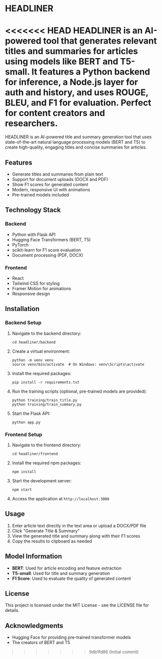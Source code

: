 # HEADLINER
<<<<<<< HEAD
HEADLINER is an AI-powered tool that generates relevant titles and summaries for articles using models like BERT and T5-small. It features a Python backend for inference, a Node.js layer for auth and history, and uses ROUGE, BLEU, and F1 for evaluation. Perfect for content creators and researchers.
=======

HEADLINER is an AI-powered title and summary generation tool that uses state-of-the-art natural language processing models (BERT and T5) to create high-quality, engaging titles and concise summaries for articles.

## Features

- Generate titles and summaries from plain text
- Support for document uploads (DOCX and PDF)
- Show F1 scores for generated content
- Modern, responsive UI with animations
- Pre-trained models included

## Technology Stack

### Backend
- Python with Flask API
- Hugging Face Transformers (BERT, T5)
- PyTorch
- scikit-learn for F1 score evaluation
- Document processing (PDF, DOCX)

### Frontend
- React
- Tailwind CSS for styling
- Framer Motion for animations
- Responsive design

## Installation

### Backend Setup

1. Navigate to the backend directory:
   ```
   cd headliner/backend
   ```

2. Create a virtual environment:
   ```
   python -m venv venv
   source venv/bin/activate  # On Windows: venv\Scripts\activate
   ```

3. Install the required packages:
   ```
   pip install -r requirements.txt
   ```

4. Run the training scripts (optional, pre-trained models are provided):
   ```
   python training/train_title.py
   python training/train_summary.py
   ```

5. Start the Flask API:
   ```
   python app.py
   ```

### Frontend Setup

1. Navigate to the frontend directory:
   ```
   cd headliner/frontend
   ```

2. Install the required npm packages:
   ```
   npm install
   ```

3. Start the development server:
   ```
   npm start
   ```

4. Access the application at `http://localhost:3000`

## Usage

1. Enter article text directly in the text area or upload a DOCX/PDF file
2. Click "Generate Title & Summary"
3. View the generated title and summary along with their F1 scores
4. Copy the results to clipboard as needed

## Model Information

- **BERT**: Used for article encoding and feature extraction
- **T5-small**: Used for title and summary generation
- **F1 Score**: Used to evaluate the quality of generated content

## License

This project is licensed under the MIT License - see the LICENSE file for details.

## Acknowledgments

- Hugging Face for providing pre-trained transformer models
- The creators of BERT and T5
>>>>>>> 9db1fd86 (Initial commit)
